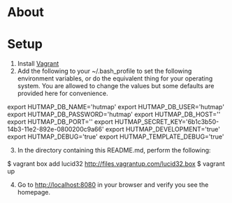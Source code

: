 # About #

# Setup #

1. Install [Vagrant](www.vagrantup.com) 
2. Add the following to your ~/.bash\_profile to set the following environment
   variables, or do the equivalent thing for your operating system. You are
   allowed to change the values but some defaults are provided here for
   convenience.

  export HUTMAP\_DB\_NAME='hutmap' 
  export HUTMAP\_DB\_USER='hutmap'
  export HUTMAP\_DB\_PASSWORD='hutmap'
  export HUTMAP\_DB\_HOST=''
  export HUTMAP\_DB\_PORT=''
  export HUTMAP\_SECRET\_KEY='6b1c3b50-14b3-11e2-892e-0800200c9a66'
  export HUTMAP\_DEVELOPMENT='true'
  export HUTMAP\_DEBUG='true'
  export HUTMAP\_TEMPLATE\_DEBUG='true'

3. In the directory containing this README.md, perform the following:

  $ vagrant box add lucid32 http://files.vagrantup.com/lucid32.box
  $ vagrant up

4. Go to <http://localhost:8080> in your browser and verify you see the homepage.
